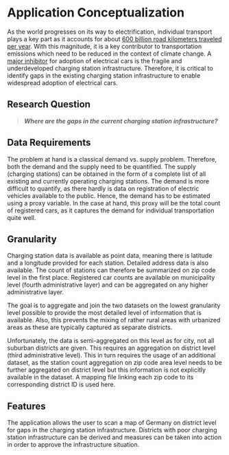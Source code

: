# Application Conceptualization
As the world progresses on its way to electrification, individual transport plays a key part as it accounts for about [600 billion road kilometers traveled per year](https://www.umweltbundesamt.de/daten/verkehr/fahrleistungen-verkehrsaufwand-modal-split#fahrleistung-im-personen-und-guterverkehr). With this magnitude, it is a key contributor to transportation emissions which need to be reduced in the context of climate change. A [major inhibitor](https://efahrer.chip.de/news/umfrage-raeumt-mit-vorurteil-auf-die-deutschen-wollen-e-autos_109074#:~:text=27%20Prozent%20der%20Befragten%2C%20die,gegen%20den%20Kauf%20eines%20Elektroautos) for adoption of electrical cars is the fragile and underdeveloped charging station infrastructure. Therefore, it is critical to identify gaps in the existing charging station infrastructure to enable widespread adoption of electrical cars.
## Research Question
> ***Where are the gaps in the current charging station infrastructure?***
## Data Requirements
The problem at hand is a classical demand vs. supply problem. Therefore, both the demand and the supply need to be quantified. The supply (charging stations) can be obtained in the form of a complete list of all existing and currently operating charging stations. The demand is more difficult to quantify, as there hardly is data on registration of electric vehicles available to the public. Hence, the demand has to be estimated using a proxy variable. In the case at hand, this proxy will be the total count of registered cars, as it captures the demand for individual transportation quite well.
## Granularity
Charging station data is available as point data, meaning there is latitude and a longitude provided for each station. Detailed address data is also available. The count of stations can therefore be summarized on zip code level in the first place. Registered car counts are available on municipality level (fourth administrative layer) and can be aggregated on any higher administrative layer.

The goal is to aggregate and join the two datasets on the lowest granularity level possible to provide the most detailed level of information that is available. Also, this prevents the mixing of rather rural areas with urbanized areas as these are typically captured as separate districts.

Unfortunately, the data is semi-aggregated on this level as for city, not all suburban districts are given. This requires an aggregation on district level (third administrative level). This in turn requires the usage of an additional dataset, as the station count aggregation on zip code area level needs to be further aggregated on district level but this information is not explicitly available in the dataset. A mapping file linking each zip code to its corresponding district ID is used here.
## Features
The application allows the user to scan a map of Germany on district level for gaps in the charging station infrastructure. Districts with poor charging station infrastructure can be derived and measures can be taken into action in order to approve the infrastructure situation.